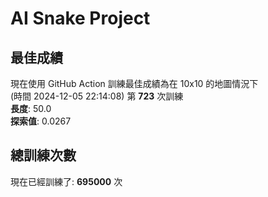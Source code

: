 
# AI Snake Project

## **最佳成績**













現在使用 GitHub Action 訓練最佳成績為在 10x10 的地圖情況下  
(時間 2024-12-05 22:14:08) 第 **723** 次訓練  
**長度**: 50.0  
**探索值**: 0.0267



























## 總訓練次數
現在已經訓練了: **695000** 次
